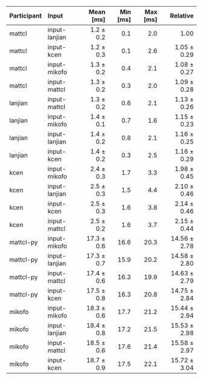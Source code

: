 | Participant | Input | Mean [ms] | Min [ms] | Max [ms] | Relative |
|:---|:---|---:|---:|---:|---:|
| mattcl | input-lanjian | 1.2 ± 0.2 | 0.1 | 2.0 | 1.00 |
| mattcl | input-kcen | 1.2 ± 0.3 | 0.1 | 2.6 | 1.05 ± 0.29 |
| mattcl | input-mikofo | 1.3 ± 0.2 | 0.4 | 2.1 | 1.08 ± 0.27 |
| mattcl | input-mattcl | 1.3 ± 0.2 | 0.3 | 2.0 | 1.09 ± 0.28 |
| lanjian | input-mattcl | 1.3 ± 0.2 | 0.6 | 2.1 | 1.13 ± 0.26 |
| lanjian | input-mikofo | 1.4 ± 0.1 | 0.7 | 1.6 | 1.15 ± 0.23 |
| lanjian | input-lanjian | 1.4 ± 0.2 | 0.8 | 2.1 | 1.16 ± 0.25 |
| lanjian | input-kcen | 1.4 ± 0.2 | 0.3 | 2.5 | 1.16 ± 0.29 |
| kcen | input-mikofo | 2.4 ± 0.3 | 1.7 | 3.3 | 1.98 ± 0.45 |
| kcen | input-lanjian | 2.5 ± 0.3 | 1.5 | 4.4 | 2.10 ± 0.46 |
| kcen | input-kcen | 2.5 ± 0.3 | 1.6 | 3.8 | 2.14 ± 0.46 |
| kcen | input-mattcl | 2.5 ± 0.2 | 1.6 | 3.7 | 2.15 ± 0.44 |
| mattcl-py | input-mikofo | 17.3 ± 0.6 | 16.6 | 20.3 | 14.56 ± 2.78 |
| mattcl-py | input-lanjian | 17.3 ± 0.7 | 15.9 | 20.2 | 14.58 ± 2.80 |
| mattcl-py | input-mattcl | 17.4 ± 0.6 | 16.3 | 19.9 | 14.63 ± 2.79 |
| mattcl-py | input-kcen | 17.5 ± 0.8 | 16.3 | 20.8 | 14.75 ± 2.84 |
| mikofo | input-mikofo | 18.3 ± 0.6 | 17.7 | 21.2 | 15.44 ± 2.94 |
| mikofo | input-lanjian | 18.4 ± 0.8 | 17.2 | 21.5 | 15.53 ± 2.98 |
| mikofo | input-mattcl | 18.5 ± 0.6 | 17.6 | 21.4 | 15.58 ± 2.97 |
| mikofo | input-kcen | 18.7 ± 0.9 | 17.5 | 22.1 | 15.72 ± 3.04 |

